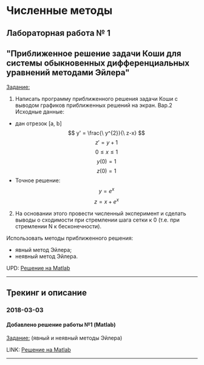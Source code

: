 # Численные методы

## Лабораторная работа № 1
## "Приближенное решение задачи Коши для системы обыкновенных дифференциальных уравнений методами Эйлера"

[Задание:](./NM/Lab01/%D0%97%D0%B0%D0%B4%D0%B0%D0%BD%D0%B8%D0%B501.txt)

1. Написать программу приближенного решения задачи Коши с выводом графиков приближенных решений на экран. Вар.2 Исходные данные: 

- дан отрезок [a, b]
$$
y' =  \frac{\ y^{2}}{\ z-x}
$$
$$
z' = y + 1
$$
$$
0 \leq x \leq 1
$$
$$
y(0) = 1
$$
$$ 
z(0) = 1
$$
- Точное решение: 
$$
y = e^{x}
$$
$$
z = x + e^{x}
$$

2. На основании этого провести численный эксперимент и сделать выводы о сходимости при стремлении шага сетки к 0 (т.е. при стремлении N к бесконечности).

Использовать методы приближенного решения:
- явный метод Эйлера;
- неявный метод Эйлера.


UPD: [Решение на Matlab](./NM/Lab01/matlab)

-------


## Трекинг и описание


### 2018-03-03
#### Добавлено решение работы №1 (Matlab)
[Задание:](./NM/Lab01/%D0%97%D0%B0%D0%B4%D0%B0%D0%BD%D0%B8%D0%B501.txt)
(явный и неявный методы Эйлера)

LINK: [Решение на Matlab](./NM/Lab01/matlab)

-------